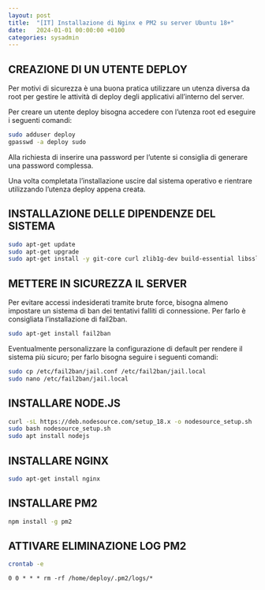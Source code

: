 ```yaml
---
layout: post
title:  "[IT] Installazione di Nginx e PM2 su server Ubuntu 18+"
date:   2024-01-01 00:00:00 +0100
categories: sysadmin
---
```

## CREAZIONE DI UN UTENTE DEPLOY

Per motivi di sicurezza è una buona pratica utilizzare un utenza diversa da root per gestire le attività di deploy degli applicativi all’interno del server.

Per creare un utente deploy bisogna accedere con l’utenza root ed eseguire i seguenti comandi:

```bash
sudo adduser deploy
gpasswd -a deploy sudo
```

Alla richiesta di inserire una password per l’utente si consiglia di generare una password complessa.

Una volta completata l’installazione uscire dal sistema operativo e rientrare utilizzando l’utenza deploy appena creata.

## INSTALLAZIONE DELLE DIPENDENZE DEL SISTEMA

```bash
sudo apt-get update
sudo apt-get upgrade
sudo apt-get install -y git-core curl zlib1g-dev build-essential libssl-dev libreadline-dev libyaml-dev libsqlite3-dev sqlite3 libxml2-dev libxslt1-dev libcurl4-openssl-dev libffi-dev
```

## METTERE IN SICUREZZA IL SERVER

Per evitare accessi indesiderati tramite brute force, bisogna almeno impostare un sistema di ban dei tentativi falliti di connessione. Per farlo è consigliata l’installazione di fail2ban.

```bash
sudo apt-get install fail2ban
```

Eventualmente personalizzare la configurazione di default per rendere il sistema più sicuro; per farlo bisogna seguire i seguenti comandi:

```bash
sudo cp /etc/fail2ban/jail.conf /etc/fail2ban/jail.local
sudo nano /etc/fail2ban/jail.local
```

## INSTALLARE NODE.JS

```bash
curl -sL https://deb.nodesource.com/setup_18.x -o nodesource_setup.sh
sudo bash nodesource_setup.sh
sudo apt install nodejs
```

## INSTALLARE NGINX

```bash
sudo apt-get install nginx
```

## INSTALLARE PM2

```bash
npm install -g pm2
```

## ATTIVARE ELIMINAZIONE LOG PM2

```bash
crontab -e
```

```txt
0 0 * * * rm -rf /home/deploy/.pm2/logs/*
```



